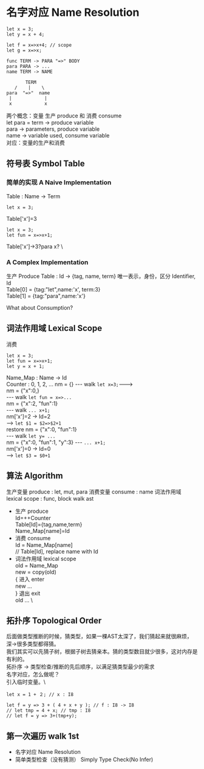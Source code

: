 # 名字对应 Name Resolution
```Me
let x = 3;
let y = x + 4;

let f = x=>x+4; // scope
let g = x=>x;
```
```LBNF
func TERM -> PARA "=>" BODY
para PARA -> ...
name TERM -> NAME
```
```
       TERM
   /    |    \
para  "=>"  name
 |            |
 x            x 
```
两个概念：变量 生产 produce 和 消费 consume \
let para = term -> produce variable \
para -> parameters, produce variable \
name -> variable used, consume variable \
对应：变量的生产和消费



## 符号表 Symbol Table
### 简单的实现 A Naive Implementation
Table : Name -> Term
```Me
let x = 3;
```
Table['x']=3
```Me
let x = 3;
let fun = x=>x+1;
```
Table['x']->3?para x? \
### A Complex Implementation
生产 Produce
Table : Id -> {tag, name, term}
唯一表示，身份，区分 Identifier, Id \
Table[0] = {tag:"let",name:'x', term:3} \
Table[1] = {tag:"para",name:'x'}

What about Consumption?

## 词法作用域 Lexical Scope
消费
```Me
let x = 3;
let fun = x=>x+1;
let y = x + 1;
```
Name_Map : Name -> Id \
Counter : 0, 1, 2, ...
nm = {} --- walk ```let x=3;```---> \
nm = {"x":0,} \
--- walk ```let fun = x=>...``` \
nm = {"x":2, "fun":1} \
--- walk ```... x+1;``` \
nm['x']=2 -> Id=2 \
--> ```let $1 = $2=>$2+1``` \
restore nm = {"x":0, "fun":1} \
--- walk ```let y= ...``` \
nm = {"x":0, "fun":1, "y":3}
--- ```... x+1;``` \
nm['x']=0 -> Id=0 \
--> ```let $3 = $0+1``` 
## 算法 Algorithm
生产变量 produce : let, mut, para
消费变量 consume : name
词法作用域 lexical scope : func, block
walk ast
- 生产 produce \
    Id=++Counter \
    Table[Id]={tag,name,term} \
    Name_Map[name]=Id
- 消费 consume \
    Id = Name_Map[name] \
    // Table[Id], replace name with Id
- 词法作用域 lexical scope \
    old = Name_Map \
    new = copy(old) \
    { 进入 enter \
    new ... \
    } 退出 exit \
    old ... \
## 拓扑序 Topological Order
后面做类型推断的时候，猜类型，如果一棵AST太深了，我们猜起来就很麻烦，深->很多类型都得猜。\
我们其实可以先猜子树，根据子树去猜亲本。猜的类型数目就少很多，这对内存是有利的。\
拓扑序 -> 类型检查/推断的先后顺序，以满足猜类型最少的需求 \
名字对应，怎么做呢？\
引入临时变量。\
```Me
let x = 1 + ２; // x : I8

let f = y => 3 + ( 4 + x + y ); // f : I8 -> I8
// let tmp = 4 + x; // tmp : I8
// let f = y => 3+(tmp+y); 
```

## 第一次遍历 walk 1st
- 名字对应 Name Resolution
- 简单类型检查（没有猜测） Simply Type Check(No Infer)